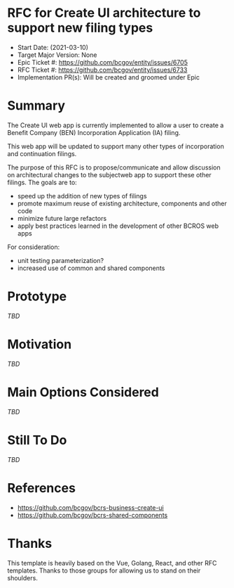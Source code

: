 # RFC for Create UI architecture to support new filing types

- Start Date: (2021-03-10)
- Target Major Version: None
- Epic Ticket #: https://github.com/bcgov/entity/issues/6705
- RFC Ticket #: https://github.com/bcgov/entity/issues/6733
- Implementation PR(s): Will be created and groomed under Epic

# Summary

The Create UI web app is currently implemented to allow a user to create a Benefit Company (BEN) Incorporation
Application (IA) filing.

This web app will be updated to support many other types of incorporation and continuation filings.

The purpose of this RFC is to propose/communicate and allow discussion on architectural changes to the subjectweb app
to support these other filings. The goals are to:
- speed up the addition of new types of filings
- promote maximum reuse of existing architecture, components and other code
- minimize future large refactors
- apply best practices learned in the development of other BCROS web apps

For consideration:
- unit testing parameterization?
- increased use of common and shared components

# Prototype

_TBD_

# Motivation

_TBD_

# Main Options Considered

_TBD_

# Still To Do

_TBD_

# References

- https://github.com/bcgov/bcrs-business-create-ui
- https://github.com/bcgov/bcrs-shared-components


# Thanks

This template is heavily based on the Vue, Golang, React, and other RFC templates. Thanks to those groups for allowing
us to stand on their shoulders.
